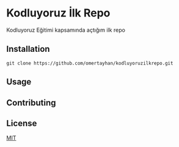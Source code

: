 # Kodluyoruz İlk Repo

Kodluyoruz Eğitimi kapsamında açtığım ilk repo 


## Installation

```
git clone https://github.com/omertayhan/kodluyoruzilkrepo.git
```

## Usage

## Contributing

## License

[MIT](https://choosealicense.com/licenses/mit/)